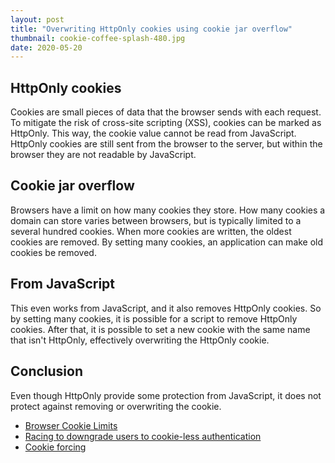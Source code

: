 ```yaml
---
layout: post
title: "Overwriting HttpOnly cookies using cookie jar overflow"
thumbnail: cookie-coffee-splash-480.jpg
date: 2020-05-20
---
```


<!-- photo source: https://pixabay.com/nl/photos/koffie-cup-splash-vloeistof-1973549/ -->

## HttpOnly cookies

Cookies are small pieces of data that the browser sends with each request. To mitigate the risk of cross-site scripting (XSS), cookies can be marked as HttpOnly. This way, the cookie value cannot be read from JavaScript. HttpOnly cookies are still sent from the browser to the server, but within the browser they are not readable by JavaScript.

## Cookie jar overflow

Browsers have a limit on how many cookies they store. How many cookies a domain can store varies between browsers, but is typically limited to a several hundred cookies. When more cookies are written, the oldest cookies are removed. By setting many cookies, an application can make old cookies be removed. 

## From JavaScript

This even works from JavaScript, and it also removes HttpOnly cookies. So by setting many cookies, it is possible for a script to remove HttpOnly cookies. After that, it is possible to set a new cookie with the same name that isn't HttpOnly, effectively overwriting the HttpOnly cookie.

## Conclusion

Even though HttpOnly provide some protection from JavaScript, it does not protect against removing or overwriting the cookie.


* [Browser Cookie Limits](http://browsercookielimits.squawky.net/)
* [Racing to downgrade users to cookie-less authentication](https://kuza55.blogspot.com/2008/02/racing-to-downgrade-users-to-cookie.html)
* [Cookie forcing](https://scarybeastsecurity.blogspot.com/2008/11/cookie-forcing.html)
